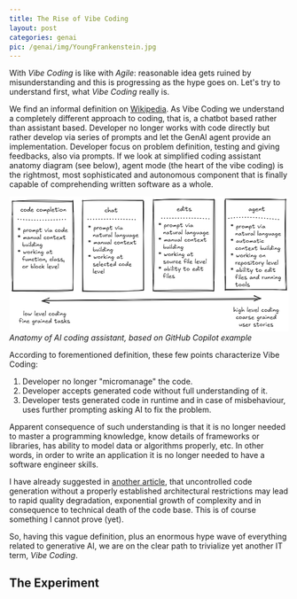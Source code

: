 ```yaml
---
title: The Rise of Vibe Coding
layout: post
categories: genai
pic: /genai/img/YoungFrankenstein.jpg
---
```


With *Vibe Coding* is like with *Agile*: reasonable idea gets ruined by misunderstanding and this is progressing as the hype goes on. Let's try to understand first, what *Vibe Coding* really is.

We find an informal definition on [Wikipedia][vibe-coding-definition]. As Vibe Coding we understand a completely different approach to coding, that is, a chatbot based rather than assistant based. Developer no longer works with code directly but rather develop via series of prompts and let the GenAI agent provide an implementation. Developer focus on problem definition, testing and giving feedbacks, also via prompts. If we look at simplified coding assistant anatomy diagram (see below), agent mode (the heart of the vibe coding) is the rightmost, most sophisticated and autonomous component that is finally capable of comprehending written software as a whole.

![Anatomy](/genai/img/anatomy-of-coding-assistant.excalidraw.png)
*Anatomy of AI coding assistant, based on GitHub Copilot example*

According to forementioned definition, these few points characterize Vibe Coding:

1. Developer no longer "micromanage" the code.
2. Developer accepts generated code without full understanding of it.
3. Developer tests generated code in runtime and in case of misbehaviour, uses further prompting asking AI to fix the problem.

Apparent consequence of such understanding is that it is no longer needed to master a programming knowledge, know details of frameworks or libraries, has ability to model data or algorithms properly, etc. In other words, in order to write an application it is no longer needed to have a software engineer skills.

I have already suggested in [another article](significance-of-architecture), that uncontrolled code generation without a properly established architectural restrictions may lead to rapid quality degradation, exponential growth of complexity and in consequence to technical death of the code base. This is of course something I cannot prove (yet).

So, having this vague definition, plus an enormous hype wave of everything related to generative AI, we are on the clear path to trivialize yet another IT term, *Vibe Coding*.

## The Experiment

[vibe-coding-definition]: https://en.wikipedia.org/wiki/Vibe_coding